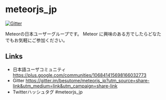 # meteorjs_jp

[![Gitter](https://badges.gitter.im/Join%20Chat.svg)](https://gitter.im/besutome/meteorjs_jp?utm_source=badge&utm_medium=badge&utm_campaign=pr-badge)

Meteorの日本ユーザーグループです。
Meteor に興味のある方でしたらどなたでもお気軽にご参加ください。  


## Links
+ 日本語ユーザコミュニティ https://plus.google.com/communities/106841415698166032773
+ Gitter https://gitter.im/besutome/meteorjs_jp?utm_source=share-link&utm_medium=link&utm_campaign=share-link 
+ Twitterハッシュタグ #meteorjs_jp
